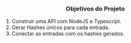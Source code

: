 
<h3 align="center">Objetivos do Projeto</h3>

<ol>
    <li>Construir uma API com NodeJS e Typescript.</li>
    <li>Gerar Hashes únicos para cada entrada.</li>
    <li>Conectar as entradas com os hashes gerados.</li>
</ol>


